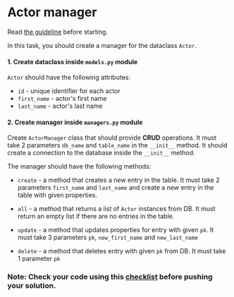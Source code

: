 # Actor manager

Read [the guideline](https://github.com/mate-academy/py-task-guideline/blob/main/README.md) before starting.

In this task, you should create a manager for the dataclass `Actor`.

#### 1. Create dataclass inside `models.py` module
`Actor` should have the following attributes:
- `id` - unique identifier for each actor
- `first_name` - actor's first name
- `last_name` - actor's last name

#### 2. Create manager inside `managers.py` module
Create `ActorManager` class that should provide **CRUD** operations. 
It must take 2 parameters `db_name` and `table_name` in the `__init__` method.
It should create a connection to the database inside the `__init__` method.

The manager should have the following methods:
- `create` - a method that creates a new entry in the table.
It must take 2 parameters `first_name` and `last_name` and create a new entry in the table with given properties.

- `all` - a method that returns a list of `Actor` instances from DB. 
It must return an empty list if there are no entries in the table.

- `update` - a method that updates properties for entry with given `pk`. 
It must take 3 parameters `pk`, `new_first_name` and `new_last_name`

- `delete` - a method that deletes entry with given `pk` from DB. 
It must take 1 parameter `pk`

### Note: Check your code using this [checklist](checklist.md) before pushing your solution.
